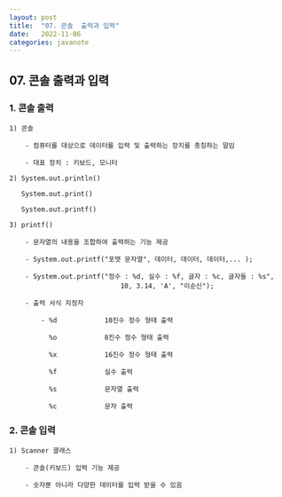 ```yaml
---
layout: post
title:  "07. 콘솔  출력과 입력"
date:   2022-11-06
categories: javanote
---
```


## 07. 콘솔  출력과 입력

### 1. 콘솔 출력

    1) 콘솔

        - 컴퓨터를 대상으로 데이터를 입력 및 출력하는 장치를 총칭하는 말임

        - 대표 장치 : 키보드, 모니터 

    2) System.out.println()

       System.out.print()

       System.out.printf() 

    3) printf()

        - 문자열의 내용을 조합하여 출력하는 기능 제공 

        - System.out.printf("포맷 문자열", 데이터, 데이터, 데이터,... );

        - System.out.printf("정수 : %d, 실수 : %f, 글자 : %c, 글자들 : %s", 
                                10, 3.14, 'A', "이순신");

        - 출력 서식 지정자 

            - %d            10진수 정수 형태 출력

              %o            8진수 정수 형태 출력

              %x            16진수 정수 형태 출력

              %f            실수 출력

              %s            문자열 출력

              %c            문자 출력 
    
### 2. 콘솔 입력

    1) Scanner 클래스 

        - 콘솔(키보드) 입력 기능 제공 

        - 숫자뿐 아니라 다양한 데이터를 입력 받을 수 있음